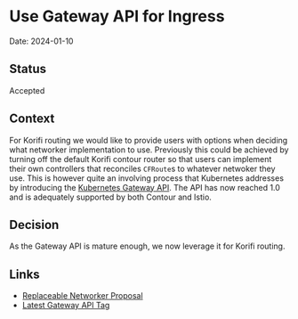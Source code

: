 # Use Gateway API for Ingress

Date: 2024-01-10

## Status

Accepted

## Context

For Korifi routing we would like to provide users with options when deciding what networker implementation to use. Previously this could be achieved by turning off the default Korifi contour router so that users can implement their own controllers that reconciles `CFRoute`s to whatever netwoker they use. This is however quite an involving process that Kubernetes addresses by introducing the [Kubernetes Gateway API](https://gateway-api.sigs.k8s.io/). The API has now reached 1.0 and is adequately supported by both Contour and Istio.

## Decision

As the Gateway API is mature enough, we now leverage it for Korifi routing.

## Links
* [Replaceable Networker Proposal](https://docs.google.com/document/d/117buRig9YUm4z2njK5gdnqxBldn5fTZNCM_QTUy28lw/edit?usp=sharing)
* [Latest Gateway API Tag](https://github.com/kubernetes-sigs/gateway-api/releases/tag/v1.0.0)
